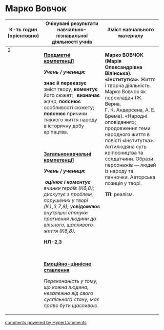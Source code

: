 <div id="hypercomments_widget" class="js-hypercomments-widget invisible"></div>

# Марко Вовчок

<table>
  <tr>
    <td width="10%" align="center"><b>К-ть годин (орієнтовно)</b></td>
    <td width="45%" align="center"><b>Очікувані результати навчально-пізнавальної діяльності учнів</b></td>
    <td width="45%" align="center"><b>Зміст навчального матеріалу</b></td>
  </tr>
<tbody>
  <tr>
<td width="10%" style="vertical-align:top !important;">2</td>
    <td width="45%" style="vertical-align:top !important;">
<p><strong><u>Предметні компетенції </u></strong></p>
<p><strong><em>Учень / учениця:</em></strong></p>
<p><strong>знає й переказує</strong> зміст твору, <strong>коментує</strong> його сюжет;&nbsp;&nbsp; <strong>визначає</strong> жанр, <strong>пояснює</strong> особливості сюжету; <strong>пояснює</strong> причини тяжкого життя народу в історичну добу кріпацтва.</p>
<p>&nbsp;</p>
<p><strong><u>Загальнонавчальні компетенції</u></strong></p>
<p><strong><em>Учень / учениця:</em></strong></p>
<p><strong><em>&nbsp;</em></strong><strong><em>оцінює і коментує</em></strong><em> вчинки героїв (К6,8); дискутує з проблем, порушених у творі (К1,3,7,8); у<strong>свідомлює </strong>внутрішні спонуки прагнення людини до вільного, щасливого життя (К6,8).</em></p>
<p><strong>НЛ-2,3</strong></p>
<p>&nbsp;</p>
<p><strong><u>Емоційно-ціннісне ставлення</u></strong></p>
<p><em>Переконаність у тому, що кожна людина, незалежно від свого суспільного стану, має право бути щасливою.</em></p>
</td>
    <td width="45%" style="vertical-align:top !important;">
<p><strong>Марко ВОВЧОК</strong><strong> (Марія Олександрівна Вілінська)</strong><strong>. &laquo;Інститутка&raquo;</strong><strong>.</strong> Життя і творча діяльність. Марко Вовчок як перекладач (Ж. Верна, <br /> Г. К. Андерсена, А. Е. Брема). &laquo;Народні оповідання&raquo;; продовження теми народного життя в повісті &laquo;Інститутка&raquo;. Антилюдяна суть кріпосництва та солдатчини. Образи персонажів &mdash; людей із народу та панночки. Авторська позиція у творі.</p>
<p><strong>ТЛ</strong>: реалізм.</p> </td>
  </tr>
</tbody>
</table>

<div class="js-hypercomments-container">
<a href="http://hypercomments.com" class="hc-link" title="comments widget">comments powered by HyperComments</a>
</div>